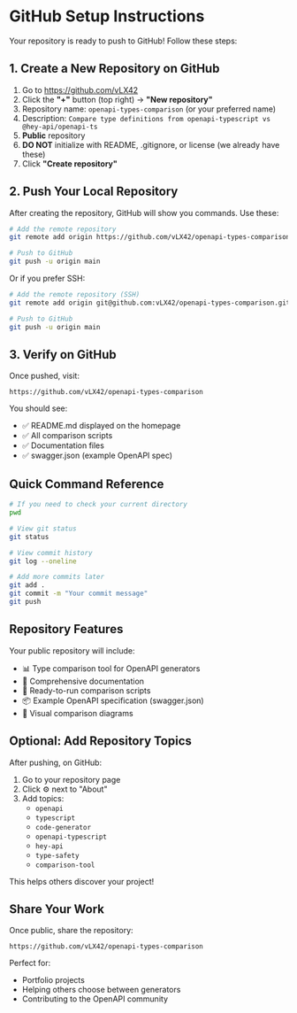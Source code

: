 # GitHub Setup Instructions

Your repository is ready to push to GitHub! Follow these steps:

## 1. Create a New Repository on GitHub

1. Go to https://github.com/vLX42
2. Click the **"+"** button (top right) → **"New repository"**
3. Repository name: `openapi-types-comparison` (or your preferred name)
4. Description: `Compare type definitions from openapi-typescript vs @hey-api/openapi-ts`
5. **Public** repository
6. **DO NOT** initialize with README, .gitignore, or license (we already have these)
7. Click **"Create repository"**

## 2. Push Your Local Repository

After creating the repository, GitHub will show you commands. Use these:

```bash
# Add the remote repository
git remote add origin https://github.com/vLX42/openapi-types-comparison.git

# Push to GitHub
git push -u origin main
```

Or if you prefer SSH:

```bash
# Add the remote repository (SSH)
git remote add origin git@github.com:vLX42/openapi-types-comparison.git

# Push to GitHub
git push -u origin main
```

## 3. Verify on GitHub

Once pushed, visit:
```
https://github.com/vLX42/openapi-types-comparison
```

You should see:
- ✅ README.md displayed on the homepage
- ✅ All comparison scripts
- ✅ Documentation files
- ✅ swagger.json (example OpenAPI spec)

## Quick Command Reference

```bash
# If you need to check your current directory
pwd

# View git status
git status

# View commit history
git log --oneline

# Add more commits later
git add .
git commit -m "Your commit message"
git push
```

## Repository Features

Your public repository will include:
- 📊 Type comparison tool for OpenAPI generators
- 📝 Comprehensive documentation
- 🚀 Ready-to-run comparison scripts
- 📦 Example OpenAPI specification (swagger.json)
- 🎨 Visual comparison diagrams

## Optional: Add Repository Topics

After pushing, on GitHub:
1. Go to your repository page
2. Click ⚙️ next to "About"
3. Add topics:
   - `openapi`
   - `typescript`
   - `code-generator`
   - `openapi-typescript`
   - `hey-api`
   - `type-safety`
   - `comparison-tool`

This helps others discover your project!

## Share Your Work

Once public, share the repository:
```
https://github.com/vLX42/openapi-types-comparison
```

Perfect for:
- Portfolio projects
- Helping others choose between generators
- Contributing to the OpenAPI community
